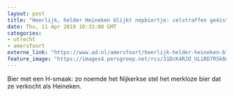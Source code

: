 ```yaml
---
layout: post
title: "Heerlijk, helder Heineken blijkt nepbiertje: celstraffen geëist tegen Nijkerks echtpaar dat de boel fleste"
date: Thu, 11 Apr 2019 10:33:00 GMT
categories: 
- utrecht 
- amersfoort 
externe_link: "https://www.ad.nl/amersfoort/heerlijk-helder-heineken-blijkt-nepbiertje-celstraffen-geeist-tegen-nijkerks-echtpaar-dat-de-boel-fleste~a51ba021/"
feature_image: "https://images4.persgroep.net/rcs/31DcK4RJO_ULiRD7RSk6m07mMZk/diocontent/108017914/_fitwidth/400/?appId=21791a8992982cd8da851550a453bd7f&quality=0.7"
---
```


Bier met een H-smaak: zo noemde het Nijkerkse stel het merkloze bier dat ze verkocht als Heineken.
